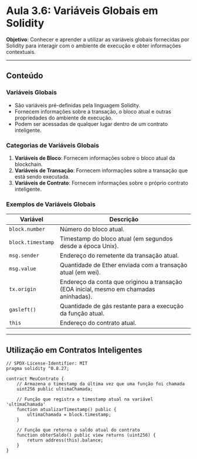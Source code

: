 # Aula 3.6: Variáveis Globais em Solidity

**Objetivo**: Conhecer e aprender a utilizar as variáveis globais fornecidas por Solidity para interagir com o ambiente de execução e obter informações contextuais.

---

## Conteúdo

### Variáveis Globais

- São variáveis pré-definidas pela linguagem Solidity.
- Fornecem informações sobre a transação, o bloco atual e outras propriedades do ambiente de execução.
- Podem ser acessadas de qualquer lugar dentro de um contrato inteligente.

### Categorias de Variáveis Globais

1. **Variáveis de Bloco**: Fornecem informações sobre o bloco atual da blockchain.
2. **Variáveis de Transação**: Fornecem informações sobre a transação que está sendo executada.
3. **Variáveis de Contrato**: Fornecem informações sobre o próprio contrato inteligente.

### Exemplos de Variáveis Globais

| Variável         | Descrição                                                                                           |
|------------------|-----------------------------------------------------------------------------------------------------|
| `block.number`   | Número do bloco atual.                                                                              |
| `block.timestamp`| Timestamp do bloco atual (em segundos desde a época Unix).                                          |
| `msg.sender`     | Endereço do remetente da transação atual.                                                           |
| `msg.value`      | Quantidade de Ether enviada com a transação atual (em wei).                                         |
| `tx.origin`      | Endereço da conta que originou a transação (EOA inicial, mesmo em chamadas aninhadas).              |
| `gasleft()`      | Quantidade de gás restante para a execução da função atual.                                         |
| `this`           | Endereço do contrato atual.                                                                         |

---

## Utilização em Contratos Inteligentes

```solidity
// SPDX-License-Identifier: MIT
pragma solidity ^0.8.27;

contract MeuContrato {
    // Armazena o timestamp da última vez que uma função foi chamada
    uint256 public ultimaChamada;

    // Função que registra o timestamp atual na variável 'ultimaChamada'
    function atualizarTimestamp() public {
        ultimaChamada = block.timestamp;
    }

    // Função que retorna o saldo atual do contrato
    function obterSaldo() public view returns (uint256) {
        return address(this).balance;
    }
}
```
